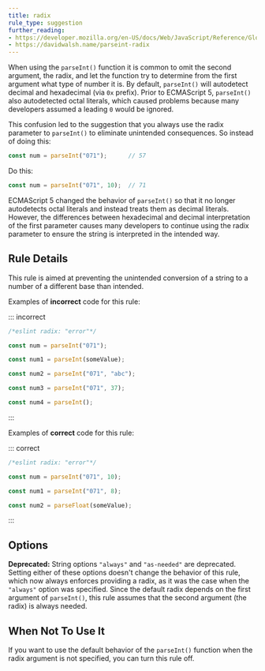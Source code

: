 ```yaml
---
title: radix
rule_type: suggestion
further_reading:
- https://developer.mozilla.org/en-US/docs/Web/JavaScript/Reference/Global_Objects/parseInt
- https://davidwalsh.name/parseint-radix
---
```




When using the `parseInt()` function it is common to omit the second argument, the radix, and let the function try to determine from the first argument what type of number it is. By default, `parseInt()` will autodetect decimal and hexadecimal (via `0x` prefix). Prior to ECMAScript 5, `parseInt()` also autodetected octal literals, which caused problems because many developers assumed a leading `0` would be ignored.

This confusion led to the suggestion that you always use the radix parameter to `parseInt()` to eliminate unintended consequences. So instead of doing this:

```js
const num = parseInt("071");      // 57
```

Do this:

```js
const num = parseInt("071", 10);  // 71
```

ECMAScript 5 changed the behavior of `parseInt()` so that it no longer autodetects octal literals and instead treats them as decimal literals. However, the differences between hexadecimal and decimal interpretation of the first parameter causes many developers to continue using the radix parameter to ensure the string is interpreted in the intended way.

## Rule Details

This rule is aimed at preventing the unintended conversion of a string to a number of a different base than intended.

Examples of **incorrect** code for this rule:

::: incorrect

```js
/*eslint radix: "error"*/

const num = parseInt("071");

const num1 = parseInt(someValue);

const num2 = parseInt("071", "abc");

const num3 = parseInt("071", 37);

const num4 = parseInt();
```

:::

Examples of **correct** code for this rule:

::: correct

```js
/*eslint radix: "error"*/

const num = parseInt("071", 10);

const num1 = parseInt("071", 8);

const num2 = parseFloat(someValue);
```

:::

## Options

**Deprecated:** String options `"always"` and `"as-needed"` are deprecated. Setting either of these options doesn't change the behavior of this rule, which now always enforces providing a radix, as it was the case when the `"always"` option was specified. Since the default radix depends on the first argument of `parseInt()`, this rule assumes that the second argument (the radix) is always needed.

## When Not To Use It

If you want to use the default behavior of the `parseInt()` function when the radix argument is not specified, you can turn this rule off.
